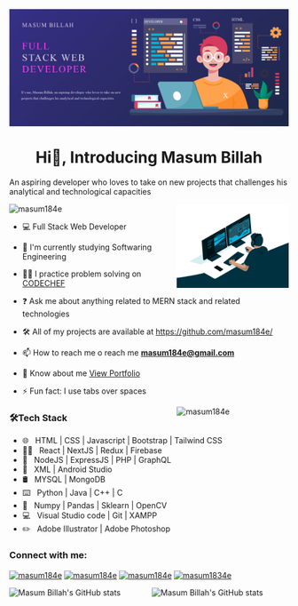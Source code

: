<img align="center" src="https://github.com/masum184e/masum184e/blob/main/top_banner.jpg" />

<h1 align="center">Hi👋, Introducing Masum Billah</h1>
<p>An aspiring developer who loves to take on new projects that challenges his analytical and technological capacities</p>
<img src="https://komarev.com/ghpvc/?username=masum184e&label=Profile%20views&color=0e75b6&style=flat" alt="masum184e" />

<img align="right" height="auto" width="40%" src="https://github.com/masum184e/Masum184e/blob/main/coding.gif" />

- 💻 Full Stack Web Developer

- 🏫 I'm currently studying Softwaring Engineering

- 👨‍💻 I practice problem solving on [CODECHEF](https://www.codechef.com/users/masum1834e/)

- ❓ Ask me about anything related to MERN stack and related technologies

- 🛠 All of my projects are available at https://github.com/masum184e/

- 📫 How to reach me o reach me **masum184e@gmail.com**

- 📄 Know about me [View Portfolio](https://mdmasumbillah.vercel.app/)

- ⚡ Fun fact: I use tabs over spaces

<img align="right" width="40%" src="https://github-readme-stats.vercel.app/api/top-langs/?username=masum184e&layout=compact&text_color=daf7dc&bg_color=151515" alt="masum184e" />

<h3>🛠Tech Stack</h3>

- 🌐 &nbsp; HTML | CSS | Javascript | Bootstrap | Tailwind CSS
- 👨‍💻 &nbsp; React | NextJS | Redux | Firebase
- 🔧 &nbsp; NodeJS | ExpressJS | PHP | GraphQL
- 📱 &nbsp; XML | Android Studio
- 🛢 &nbsp; MYSQL | MongoDB
- ⌨️ &nbsp; Python | Java | C++ | C
- 🤖 &nbsp; Numpy | Pandas | Sklearn | OpenCV
- 💻 &nbsp; Visual Studio code | Git | XAMPP
- ✏️ &nbsp; Adobe Illustrator | Adobe Photoshop

<h3>Connect with me:</h3>
<p>
  <a href="https://linkedin.com/in/masum184e" target="blank"><img align="center" src="https://raw.githubusercontent.com/rahuldkjain/github-profile-readme-generator/master/src/images/icons/Social/linked-in-alt.svg" alt="masum184e" height="30" width="40" /></a>
  <a href="https://fb.com/masum184e" target="blank"><img align="center" src="https://raw.githubusercontent.com/rahuldkjain/github-profile-readme-generator/master/src/images/icons/Social/facebook.svg" alt="masum184e" height="30" width="40" /></a>
  <a href="https://codeforces.com/profile/masum1834e" target="blank"><img align="center" src="https://raw.githubusercontent.com/rahuldkjain/github-profile-readme-generator/master/src/images/icons/Social/codeforces.svg" alt="masum184e" height="30" width="40" /></a>
  <a href="https://www.leetcode.com/masum1834e" target="blank"><img align="center" src="https://raw.githubusercontent.com/rahuldkjain/github-profile-readme-generator/master/src/images/icons/Social/leet-code.svg" alt="masum1834e" height="30" width="40" /></a>
</p>


<img align="right" width="49%" height="auto" src="https://github-readme-streak-stats.herokuapp.com/?user=masum184e&theme=default" alt="Masum Billah's GitHub stats" />
<img  width="48%" height="auto" src="https://github-readme-stats.vercel.app/api?username=masum184e&show_icons=true&hide_border=true" alt="Masum Billah's GitHub stats"/>
